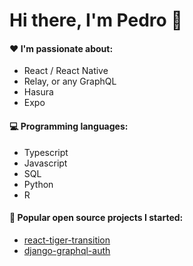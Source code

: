 # Hi there, I'm Pedro 👋
 
#### :heart: I'm passionate about:

- React / React Native
- Relay, or any GraphQL
- Hasura
- Expo

<!--
#### :ok_hand: My projects include:

- Good documentation
- CI/CD
-->

#### :computer: Programming languages:

- Typescript
- Javascript
- SQL
- Python
- R

#### :rocket:  Popular open source projects I started:

- [react-tiger-transition](https://pedrobern.github.io/react-tiger-transition/)
- [django-graphql-auth](https://django-graphql-auth.readthedocs.io/en/latest/)


<!--
**PedroBern/pedrobern** is a ✨ _special_ ✨ repository because its `README.md` (this file) appears on your GitHub profile.

Here are some ideas to get you started:

- 🔭 I’m currently working on ...
- 🌱 I’m currently learning ...
- 👯 I’m looking to collaborate on ...
- 🤔 I’m looking for help with ...
- 💬 Ask me about ...
- 📫 How to reach me: ...
- 😄 Pronouns: ...
- ⚡ Fun fact: ...
-->
